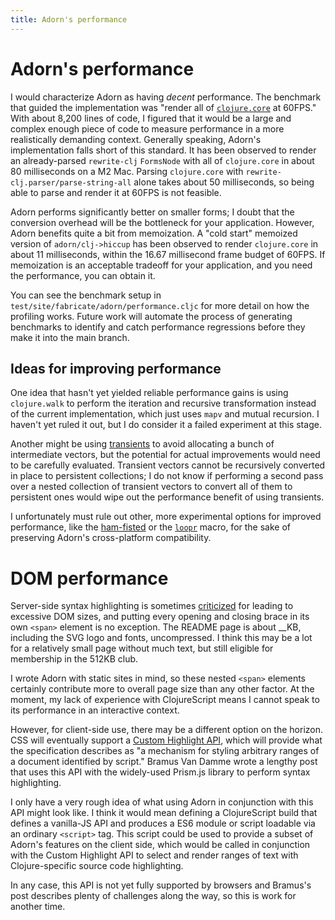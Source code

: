 ```yaml
---
title: Adorn's performance
---
```

# Adorn's performance

I would characterize Adorn as having _decent_ performance. The benchmark that guided the implementation was "render all of [`clojure.core`](https://github.com/clojure/clojure/blob/master/src/clj/clojure/core.clj) at 60FPS." With about 8,200 lines of code, I figured that it would be a large and complex enough piece of code to measure performance in a more realistically demanding context. Generally speaking, Adorn's implementation falls short of this standard. It has been observed to render an already-parsed `rewrite-clj` `FormsNode` with all of `clojure.core` in about 80 milliseconds on a M2 Mac. Parsing `clojure.core` with `rewrite-clj.parser/parse-string-all` alone takes about 50 milliseconds, so being able to parse and render it at 60FPS is not feasible. 

Adorn performs significantly better on smaller forms; I doubt that the conversion overhead will be the bottleneck for your application. However, Adorn benefits quite a bit from memoization. A "cold start" memoized version of `adorn/clj->hiccup` has been observed to render `clojure.core` in about 11 milliseconds, within the 16.67 millisecond frame budget of 60FPS. If memoization is an acceptable tradeoff for your application, and you need the performance, you can obtain it. 

You can see the benchmark setup in `test/site/fabricate/adorn/performance.cljc` for more detail on how the profiling works. Future work will automate the process of generating benchmarks to identify and catch performance regressions before they make it into the main branch.

## Ideas for improving performance

One idea that hasn't yet yielded reliable performance gains is using `clojure.walk` to perform the iteration and recursive transformation instead of the current implementation, which just uses `mapv` and mutual recursion. I haven't yet ruled it out, but I do consider it a failed experiment at this stage.

Another might be using [transients](https://clojure.org/reference/transients) to avoid allocating a bunch of intermediate vectors, but the potential for actual improvements would need to be carefully evaluated. Transient vectors cannot be recursively converted in place to persistent collections; I do not know if performing a second pass over a nested collection of transient vectors to convert all of them to persistent ones would wipe out the performance benefit of using transients.

I unfortunately must rule out other, more experimental options for improved performance, like the [ham-fisted](https://github.com/cnuernber/ham-fisted) or the [`loopr`](https://aphyr.com/posts/360-loopr-a-loop-reduction-macro-for-clojure) macro, for the sake of preserving Adorn's cross-platform compatibility.


# DOM performance

Server-side syntax highlighting is sometimes [criticized](https://macwright.com/2024/05/15/some-new-apis) for leading to excessive DOM sizes, and putting every opening and closing brace in its own `<span>` element is no exception. The README page is about __KB, including the SVG logo and fonts, uncompressed. I think this may be a lot for a relatively small page without much text, but still eligible for membership in the 512KB club.

I wrote Adorn with static sites in mind, so these nested `<span>` elements certainly contribute more to overall page size than any other factor. At the moment, my lack of experience with ClojureScript means I cannot speak to its performance in an interactive context.

However, for client-side use, there may be a different option on the horizon. CSS will eventually support a [Custom Highlight API](https://drafts.csswg.org/css-highlight-api-1/), which will provide what the specification describes as "a mechanism for styling arbitrary ranges of a document identified by script." Bramus Van Damme wrote a lengthy post that uses this API with the widely-used Prism.js library to perform syntax highlighting. 

I only have a very rough idea of what using Adorn in conjunction with this API might look like. I think it would mean defining a ClojureScript build that defines a vanilla-JS API and produces a ES6 module or script loadable via an ordinary `<script>` tag. This script could be used to provide a subset of Adorn's features on the client side, which would be called in conjunction with the Custom Highlight API to select and render ranges of text with Clojure-specific source code highlighting. 

In any case, this API is not yet fully supported by browsers and Bramus's post describes plenty of challenges along the way, so this is work for another time.
